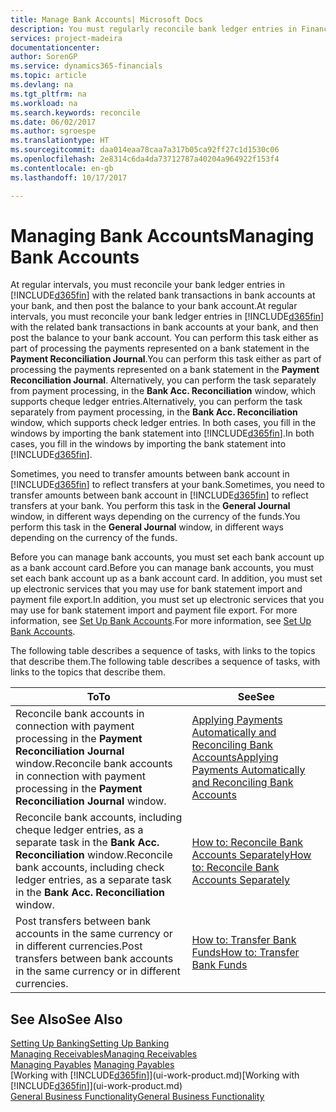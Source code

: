 ```yaml
---
title: Manage Bank Accounts| Microsoft Docs
description: You must regularly reconcile bank ledger entries in Financials with the related bank transactions in your bank accounts.
services: project-madeira
documentationcenter: 
author: SorenGP
ms.service: dynamics365-financials
ms.topic: article
ms.devlang: na
ms.tgt_pltfrm: na
ms.workload: na
ms.search.keywords: reconcile
ms.date: 06/02/2017
ms.author: sgroespe
ms.translationtype: HT
ms.sourcegitcommit: daa014eaa78caa7a317b05ca92ff27c1d1530c06
ms.openlocfilehash: 2e8314c6da4da73712787a40204a964922f153f4
ms.contentlocale: en-gb
ms.lasthandoff: 10/17/2017

---
```

# <a name="managing-bank-accounts"></a><span data-ttu-id="b762f-103">Managing Bank Accounts</span><span class="sxs-lookup"><span data-stu-id="b762f-103">Managing Bank Accounts</span></span>
<span data-ttu-id="b762f-104">At regular intervals, you must reconcile your bank ledger entries in [!INCLUDE[d365fin](includes/d365fin_md.md)] with the related bank transactions in bank accounts at your bank, and then post the balance to your bank account.</span><span class="sxs-lookup"><span data-stu-id="b762f-104">At regular intervals, you must reconcile your bank ledger entries in [!INCLUDE[d365fin](includes/d365fin_md.md)] with the related bank transactions in bank accounts at your bank, and then post the balance to your bank account.</span></span> <span data-ttu-id="b762f-105">You can perform this task either as part of processing the payments represented on a bank statement in the **Payment Reconciliation Journal**.</span><span class="sxs-lookup"><span data-stu-id="b762f-105">You can perform this task either as part of processing the payments represented on a bank statement in the **Payment Reconciliation Journal**.</span></span> <span data-ttu-id="b762f-106">Alternatively, you can perform the task separately from payment processing, in the **Bank Acc. Reconciliation** window, which supports cheque ledger entries.</span><span class="sxs-lookup"><span data-stu-id="b762f-106">Alternatively, you can perform the task separately from payment processing, in the **Bank Acc. Reconciliation** window, which supports check ledger entries.</span></span> <span data-ttu-id="b762f-107">In both cases, you fill in the windows by importing the bank statement into [!INCLUDE[d365fin](includes/d365fin_md.md)].</span><span class="sxs-lookup"><span data-stu-id="b762f-107">In both cases, you fill in the windows by importing the bank statement into [!INCLUDE[d365fin](includes/d365fin_md.md)].</span></span>

<span data-ttu-id="b762f-108">Sometimes, you need to transfer amounts between bank account in [!INCLUDE[d365fin](includes/d365fin_md.md)] to reflect transfers at your bank.</span><span class="sxs-lookup"><span data-stu-id="b762f-108">Sometimes, you need to transfer amounts between bank account in [!INCLUDE[d365fin](includes/d365fin_md.md)] to reflect transfers at your bank.</span></span> <span data-ttu-id="b762f-109">You perform this task in the **General Journal** window, in different ways depending on the currency of the funds.</span><span class="sxs-lookup"><span data-stu-id="b762f-109">You perform this task in the **General Journal** window, in different ways depending on the currency of the funds.</span></span>

<span data-ttu-id="b762f-110">Before you can manage bank accounts, you must set each bank account up as a bank account card.</span><span class="sxs-lookup"><span data-stu-id="b762f-110">Before you can manage bank accounts, you must set each bank account up as a bank account card.</span></span> <span data-ttu-id="b762f-111">In addition, you must set up electronic services that you may use for bank statement import and payment file export.</span><span class="sxs-lookup"><span data-stu-id="b762f-111">In addition, you must set up electronic services that you may use for bank statement import and payment file export.</span></span> <span data-ttu-id="b762f-112">For more information, see [Set Up Bank Accounts](bank-setup-banking.md).</span><span class="sxs-lookup"><span data-stu-id="b762f-112">For more information, see [Set Up Bank Accounts](bank-setup-banking.md).</span></span>

<span data-ttu-id="b762f-113">The following table describes a sequence of tasks, with links to the topics that describe them.</span><span class="sxs-lookup"><span data-stu-id="b762f-113">The following table describes a sequence of tasks, with links to the topics that describe them.</span></span>

| <span data-ttu-id="b762f-114">To</span><span class="sxs-lookup"><span data-stu-id="b762f-114">To</span></span> | <span data-ttu-id="b762f-115">See</span><span class="sxs-lookup"><span data-stu-id="b762f-115">See</span></span> |
| --- | --- |
| <span data-ttu-id="b762f-116">Reconcile bank accounts in connection with payment processing in the **Payment Reconciliation Journal** window.</span><span class="sxs-lookup"><span data-stu-id="b762f-116">Reconcile bank accounts in connection with payment processing in the **Payment Reconciliation Journal** window.</span></span> |[<span data-ttu-id="b762f-117">Applying Payments Automatically and Reconciling Bank Accounts</span><span class="sxs-lookup"><span data-stu-id="b762f-117">Applying Payments Automatically and Reconciling Bank Accounts</span></span>](receivables-apply-payments-auto-reconcile-bank-accounts.md) |
| <span data-ttu-id="b762f-118">Reconcile bank accounts, including cheque ledger entries, as a separate task in the **Bank Acc. Reconciliation** window.</span><span class="sxs-lookup"><span data-stu-id="b762f-118">Reconcile bank accounts, including check ledger entries, as a separate task in the **Bank Acc. Reconciliation** window.</span></span> |[<span data-ttu-id="b762f-119">How to: Reconcile Bank Accounts Separately</span><span class="sxs-lookup"><span data-stu-id="b762f-119">How to: Reconcile Bank Accounts Separately</span></span>](bank-how-reconcile-bank-accounts-separately.md) |
| <span data-ttu-id="b762f-120">Post transfers between bank accounts in the same currency or in different currencies.</span><span class="sxs-lookup"><span data-stu-id="b762f-120">Post transfers between bank accounts in the same currency or in different currencies.</span></span> |[<span data-ttu-id="b762f-121">How to: Transfer Bank Funds</span><span class="sxs-lookup"><span data-stu-id="b762f-121">How to: Transfer Bank Funds</span></span>](bank-how-transfer-bank-funds.md) |

## <a name="see-also"></a><span data-ttu-id="b762f-122">See Also</span><span class="sxs-lookup"><span data-stu-id="b762f-122">See Also</span></span>
[<span data-ttu-id="b762f-123">Setting Up Banking</span><span class="sxs-lookup"><span data-stu-id="b762f-123">Setting Up Banking</span></span>](bank-setup-banking.md)  
[<span data-ttu-id="b762f-124">Managing Receivables</span><span class="sxs-lookup"><span data-stu-id="b762f-124">Managing Receivables</span></span>](receivables-manage-receivables.md)  
<span data-ttu-id="b762f-125">[Managing Payables](payables-manage-payables.md)  </span><span class="sxs-lookup"><span data-stu-id="b762f-125">[Managing Payables](payables-manage-payables.md)  </span></span>  
<span data-ttu-id="b762f-126">[Working with [!INCLUDE[d365fin](includes/d365fin_md.md)]](ui-work-product.md)</span><span class="sxs-lookup"><span data-stu-id="b762f-126">[Working with [!INCLUDE[d365fin](includes/d365fin_md.md)]](ui-work-product.md)</span></span>  
[<span data-ttu-id="b762f-127">General Business Functionality</span><span class="sxs-lookup"><span data-stu-id="b762f-127">General Business Functionality</span></span>](ui-across-business-areas.md)  

